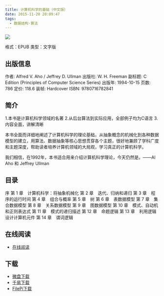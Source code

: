 ```yaml
---
title: 计算机科学的基础（中文版）
date: 2015-11-20 20:09:47
tags:
  - 数据结构·算法
---
```


![](http://www.ituring.com.cn/bookcover/1019.175.big.jpg)

格式：EPUB
类型：文字版

<!--more-->

## 出版信息 ##

作者: Alfred V. Aho / Jeffrey D. Ullman 
出版社: W. H. Freeman
副标题: C Edition (Principles of Computer Science Series)
出版年: 1994-10-15
页数: 786
定价: 118.6
装帧: Hardcover
ISBN: 9780716782841

## 简介 ##

1.本书是计算机科学领域的名著 
2.从后台算法到实际应用，全部例子均为C语言 
3.内容全面，讲解清晰

本书全面而详细地阐述了计算机科学的理论基础，从抽象概念的机械化到各种数据模型的建立，用算法、数据抽象等核心思想贯穿各个主题，很好地兼顾了学科广度和主题深度，帮助读者培养计算机领域的大局观，学习真正的计算机科学。

我们相信，在1992年，本书适合用来介绍计算机科学理论，今天仍然是。——Al Aho 和 Jeffrey Ullman

## 目录 ##

序
第 1 章　计算机科学：将抽象机械化
第 2 章　迭代、归纳和递归
第 3 章　程序的运行时间
第 4 章　组合与概率
第 5 章　树
第 6 章　表数据模型
第 7 章　集合数据模型
第 8 章　关系数据模型
第 9 章　图数据模型
第 10 章　模式、自动机和正则表达式
第 11 章　模式的递归描述
第 12 章　命题逻辑
第 13 章　利用逻辑设计计算机元件
第 14 章　谓词逻辑

## 在线阅读 ##

+ [在线阅读](http://www.ituring.com.cn/book/1019)

## 下载 ##

+ [微盘下载](http://vdisk.weibo.com/s/aADaW4YRF9yo8)
+ [千易下载](http://1000eb.com/1hw6j)
+ [FilePi下载](http://filepi.com/i/cGnjnbn)
